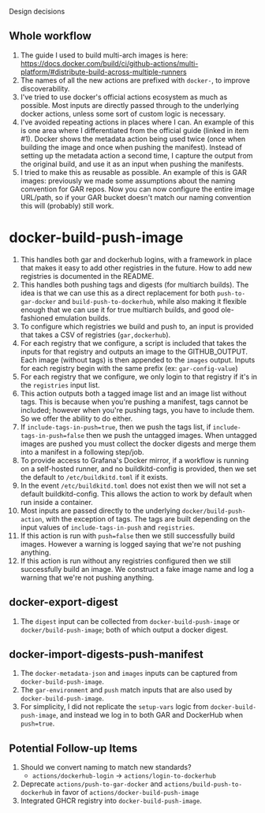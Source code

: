 Design decisions

## Whole workflow

1. The guide I used to build multi-arch images is
   here: https://docs.docker.com/build/ci/github-actions/multi-platform/#distribute-build-across-multiple-runners
1. The names of all the new actions are prefixed with `docker-`, to improve discoverability.
1. I've tried to use docker's official actions ecosystem as much as possible. Most inputs are directly passed
   through to the underlying docker actions, unless some sort of custom logic is necessary.
1. I've avoided repeating actions in places where I can. An example of this is one area where I differentiated from the
   official guide (linked in item #1). Docker shows the metadata action being used twice (once when building the
   image and once when pushing the manifest). Instead of setting up the metadata action a second time, I capture the
   output from the original build, and use it as an input when pushing the manifests.
1. I tried to make this as reusable as possible. An example of this is GAR images: previously we made some assumptions
   about the naming convention for GAR repos. Now you can now configure the entire image URL/path, so if your GAR bucket
   doesn't match our naming convention this will (probably) still work.

# docker-build-push-image

1. This handles both gar and dockerhub logins, with a framework in place that makes it easy to add other
   registries in the future. How to add new registries is documented in the README.
2. This handles both pushing tags and digests (for multiarch builds). The idea is that we can use this as a direct
   replacement for both `push-to-gar-docker` and `build-push-to-dockerhub`, while also making it flexible enough that we
   can use it for true multiarch builds, and good ole-fashioned emulation builds.
3. To configure which registries we build and push to, an input is provided that takes a CSV of
   registries (`gar,dockerhub`).
4. For each registry that we configure, a script is included that takes the inputs for that registry and outputs an
   image to the GITHUB_OUTPUT. Each image (without tags) is then appended to the `images` output. Inputs for each
   registry begin with the same prefix (ex: `gar-config-value`)
5. For each registry that we configure, we only login to that registry if it's in the `registries` input list.
6. This action outputs both a tagged image list and an image list without tags. This is because when you're pushing a
   manifest, tags cannot be included; however when you're pushing tags, you have to include them. So we offer the
   ability to do either.
7. If `include-tags-in-push=true`, then we push the tags list, if `include-tags-in-push=false` then we push the untagged
   images. When untagged images are pushed you must collect the docker digests and merge them into a manifest in a
   following step/job.
8. To provide access to Grafana's Docker mirror, if a workflow is running on a self-hosted runner, and no
   buildkitd-config is provided, then we set the default to `/etc/buildkitd.toml` if it exists.
9. In the event `/etc/buildkitd.toml` does not exist then we will not set a default buildkitd-config. This allows the
   action to work by default when run inside a container.
10. Most inputs are passed directly to the underlying `docker/build-push-action`, with the exception of tags. The tags
    are built depending on the input values of `include-tags-in-push` and `registries`.
11. If this action is run with `push=false` then we still successfully build images. However a warning is logged saying
    that we're not pushing anything.
12. If this action is run without any registries configured then we still successfully build an image. We construct a
    fake image name and log a warning that we're not pushing anything.

## docker-export-digest

1. The `digest` input can be collected from `docker-build-push-image` or `docker/build-push-image`; both of which
   output a docker digest.

## docker-import-digests-push-manifest

1. The `docker-metadata-json` and `images` inputs can be captured from `docker-build-push-image`.
2. The `gar-environment` and `push` match inputs that are also used by `docker-build-push-image`.
3. For simplicity, I did not replicate the `setup-vars` logic from `docker-build-push-image`, and instead we log in to
   both GAR and DockerHub when `push=true`.

## Potential Follow-up Items

1. Should we convert naming to match new standards?
   - `actions/dockerhub-login` -> `actions/login-to-dockerhub`
2. Deprecate `actions/push-to-gar-docker` and `actions/build-push-to-dockerhub` in favor
   of `actions/docker-build-push-image`
3. Integrated GHCR registry into `docker-build-push-image`.
